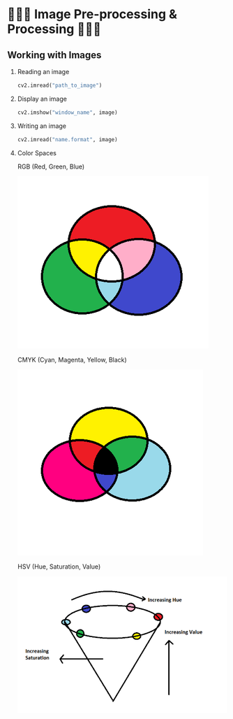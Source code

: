 # 🩷💙💛 Image Pre-processing & Processing 🩷💙💛

## Working with Images

1. Reading an image

   ```python
   cv2.imread("path_to_image")
   ```

2. Display an image

   ```python
   cv2.imshow("window_name", image)
   ```

3. Writing an image

   ```python
   cv2.imread("name.format", image)
   ```

4. Color Spaces

   RGB (Red, Green, Blue)

   ![RGB Color Space](assets/Color_Space_RGB.png "RGB Color Space")

   CMYK (Cyan, Magenta, Yellow, Black)

   ![CMYK Color Space](assets/Color_Space_CMYK.png "CMYK Color Space")

   HSV (Hue, Saturation, Value)

   ![HSV Color Space](assets/Color_Space_HSV.png "HSV Color Space")

##
